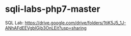# sqli-labs-php7-master


SQL Lab: https://drive.google.com/drive/folders/1tiK5J5_1J-ANhAFdEEVgbIGjb3OnLEit?usp=sharing
